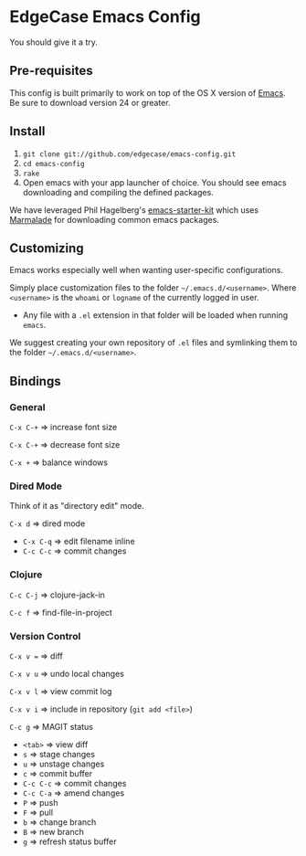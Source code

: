 # EdgeCase Emacs Config

You should give it a try.

## Pre-requisites

This config is built primarily to work on top of the OS X version of
[Emacs](http://emacsforosx.com/). Be sure to download version 24 or
greater.

## Install

1. `git clone git://github.com/edgecase/emacs-config.git`
2. `cd emacs-config`
3. `rake`
4. Open emacs with your app launcher of choice. You should see emacs
downloading and compiling the defined packages.

We have leveraged Phil Hagelberg's
[emacs-starter-kit](https://github.com/technomancy/emacs-starter-kit)
which uses [Marmalade](http://marmalade-repo.org/) for downloading
common emacs packages.

## Customizing

Emacs works especially well when wanting user-specific configurations.

Simply place customization files to the folder
`~/.emacs.d/<username>`. Where `<username>` is the `whoami` or `logname` of the currently logged in user.

* Any file with a `.el` extension in that folder will be loaded when running `emacs`.

We suggest creating your own repository of `.el` files and symlinking them to the folder `~/.emacs.d/<username>`.

## Bindings

### General

`C-x C-+` => increase font size

`C-x C-+` => decrease font size

`C-x +` => balance windows

### Dired Mode

Think of it as "directory edit" mode.

`C-x d` => dired mode

* `C-x C-q` => edit filename inline
* `C-c C-c` => commit changes

### Clojure

`C-c C-j` => clojure-jack-in

`C-c f` => find-file-in-project

### Version Control

`C-x v =` => diff

`C-x v u` => undo local changes

`C-x v l` => view commit log

`C-x v i` => include in repository (`git add <file>`)

`C-c g` => MAGIT status

* `<tab>` => view diff
* `s` => stage changes
* `u` => unstage changes
* `c` => commit buffer
* `C-c C-c` => commit changes
* `C-c C-a` => amend changes
* `P` => push
* `F` => pull
* `b` => change branch
* `B` => new branch
* `g` => refresh status buffer
